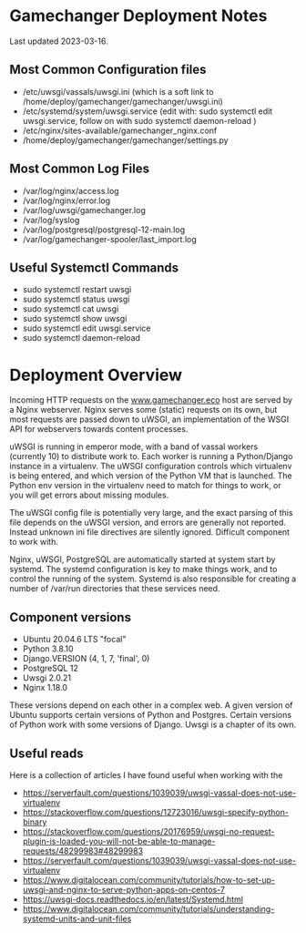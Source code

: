 # Gamechanger Deployment Notes

Last updated 2023-03-16.

## Most Common Configuration files

- /etc/uwsgi/vassals/uwsgi.ini (which is a soft link to /home/deploy/gamechanger/gamechanger/uwsgi.ini)
- /etc/systemd/system/uwsgi.service (edit with: sudo systemctl edit uwsgi.service, follow on with   sudo systemctl daemon-reload )
- /etc/nginx/sites-available/gamechanger_nginx.conf
- /home/deploy/gamechanger/gamechanger/settings.py

## Most Common Log Files

- /var/log/nginx/access.log
- /var/log/nginx/error.log
- /var/log/uwsgi/gamechanger.log 
- /var/log/syslog
- /var/log/postgresql/postgresql-12-main.log 
- /var/log/gamechanger-spooler/last_import.log 

## Useful Systemctl Commands

- sudo systemctl restart uwsgi
- sudo systemctl status uwsgi
- sudo systemctl cat uwsgi
- sudo systemctl show uwsgi
- sudo systemctl edit uwsgi.service
- sudo systemctl daemon-reload

# Deployment Overview

Incoming HTTP requests on the www.gamechanger.eco host are served by a Nginx webserver. Nginx serves some (static) requests on its own, but most requests are passed down to uWSGI, an implementation of the WSGI API for webservers towards content processes. 

uWSGI is running in emperor mode, with a band of vassal workers (currently 10) to distribute work to. Each worker is running a Python/Django instance in a virtualenv. The uWSGI configuration controls which virtualenv is being entered, and which version of the Python VM that is launched. The Python env version in the virtualenv need to match for things to work, or you will get errors about missing modules. 

The uWSGI config file is potentially very large, and the exact parsing of this file depends on the uWSGI version, and errors are generally not reported. Instead unknown ini file directives are silently ignored. Difficult component to work with.

Nginx, uWSGI, PostgreSQL are automatically started at system start by systemd. The systemd configuration is key to make things work, and to control the running of the system. Systemd is also responsible for creating a number of /var/run directories that these services need.

## Component versions

- Ubuntu 20.04.6 LTS "focal"
- Python 3.8.10
- Django.VERSION (4, 1, 7, 'final', 0)
- PostgreSQL 12
- Uwsgi 2.0.21
- Nginx 1.18.0

These versions depend on each other in a complex web. A given version of Ubuntu supports certain versions of Python and Postgres. Certain versions of Python work with some versions of Django. Uwsgi is a chapter of its own.

## Useful reads

Here is a collection of articles I have found useful when working with the

- https://serverfault.com/questions/1039039/uwsgi-vassal-does-not-use-virtualenv
- https://stackoverflow.com/questions/12723016/uwsgi-specify-python-binary
- https://stackoverflow.com/questions/20176959/uwsgi-no-request-plugin-is-loaded-you-will-not-be-able-to-manage-requests/48299983#48299983
- https://serverfault.com/questions/1039039/uwsgi-vassal-does-not-use-virtualenv
- https://www.digitalocean.com/community/tutorials/how-to-set-up-uwsgi-and-nginx-to-serve-python-apps-on-centos-7
- https://uwsgi-docs.readthedocs.io/en/latest/Systemd.html
- https://www.digitalocean.com/community/tutorials/understanding-systemd-units-and-unit-files